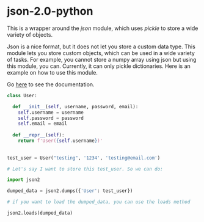 # json-2.0-python
This is a wrapper around the *json* module, which uses *pickle* to store a wide variety of objects.

Json is a nice format, but it does not let you store a custom data type.
This module lets you store custom objects, which can be used in a wide variety of tasks.
For example, you cannot store a numpy array using json but using this module, you can.
Currently, it can only pickle dictionaries.
Here is an example on how to use this module.

Go [here](https://github.com/cooldeveloper101/json-2.0-python/wiki) to see the documentation.

```python
class User:

  def __init__(self, username, password, email):
    self.username = username
    self.password = password
    self.email = email
  
  def __repr__(self):
    return f'User({self.username})'
    
    
test_user = User("testing", '1234', 'testing@email.com')

# Let's say I want to store this test_user. So we can do:

import json2

dumped_data = json2.dumps({'User': test_user})

# if you want to load the dumped_data, you can use the loads method

json2.loads(dumped_data)

```
